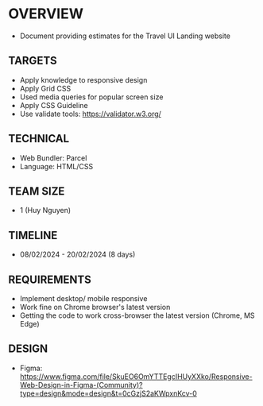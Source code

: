 # OVERVIEW

- Document providing estimates for the Travel UI Landing website

## TARGETS

- Apply knowledge to responsive design
- Apply Grid CSS
- Used media queries for popular screen size
- Apply CSS Guideline
- Use validate tools: https://validator.w3.org/

## TECHNICAL

- Web Bundler: Parcel
- Language: HTML/CSS

## TEAM SIZE

- 1 (Huy Nguyen)

## TIMELINE

- 08/02/2024 - 20/02/2024 (8 days)

## REQUIREMENTS

- Implement desktop/ mobile responsive
- Work fine on Chrome browser's latest version
- Getting the code to work cross-browser the latest version (Chrome, MS Edge)

## DESIGN

- Figma: https://www.figma.com/file/SkuEO6OmYTTEgcIHUyXXko/Responsive-Web-Design-in-Figma-(Community)?type=design&mode=design&t=0cGzjS2aKWpxnKcv-0
